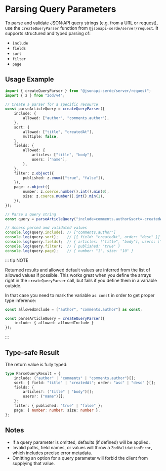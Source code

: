 # Parsing Query Parameters

To parse and validate JSON:API query strings (e.g. from a URL or request), use the `createQueryParser` function from
`@jsonapi-serde/server/request`. It supports structured and typed parsing of:

- `include`
- `fields`
- `sort`
- `filter`
- `page`

## Usage Example

```ts
import { createQueryParser } from "@jsonapi-serde/server/request";
import { z } from "zod/v4";

// Create a parser for a specific resource
const parseArticleQuery = createQueryParser({
    include: {
        allowed: ["author", "comments.author"],
    },
    sort: {
        allowed: ["title", "createdAt"],
        multiple: false,
    },
    fields: {
        allowed: {
            articles: ["title", "body"],
            users: ["name"],
        },
    },
    filter: z.object({
        published: z.enum(["true", "false"]),
    }),
    page: z.object({
        number: z.coerce.number().int().min(0),
        size: z.coerce.number().int().min(1),
    }),
});

// Parse a query string
const query = parseArticleQuery("include=comments.author&sort=-createdAt&page[number]=1&page[size]=10");

// Access parsed and validated values
console.log(query.include); // ["comments.author"]
console.log(query.sort);    // [{ field: "createdAt", order: "desc" }]
console.log(query.fields);  // { articles: ["title", "body"], users: ["name"] }
console.log(query.filter);  // { published: "true" }
console.log(query.page);    // { number: "1", size: "10" }
```

::: tip NOTE

Returned results and allowed default values are inferred from the list of allowed values if possible. This works great
when you define the arrays right in the `createQueryParser` call, but fails if you define them in a variable outside.

In that case you need to mark the variable `as const` in order to get proper type inference:

```ts
const allowedInclude = ["author", "comments.author"] as const;

const parseArticleQuery = createQueryParser({
    include: { allowed: allowedInclude }
});
```

:::

## Type-safe Result

The return value is fully typed:

```ts
type ParseQueryResult = {
    include: ("author" | "comments" | "comments.author")[];
    sort: { field: "title" | "createdAt"; order: "asc" | "desc" }[];
    fields: {
        articles?: ("title" | "body")[];
        users?: ("name")[];
    };
    filter: { published: "true" | "false" };
    page: { number: number; size: number };
};
```

## Notes

- If a query parameter is omitted, defaults (if defined) will be applied.
- Invalid paths, field names, or values will throw a `ZodValidationError`, which includes precise error metadata.
- Omitting an option for a query parameter will forbid the client from supplying that value.
